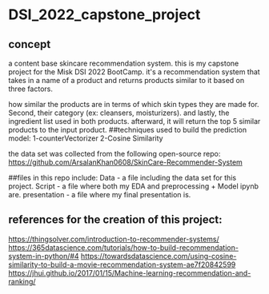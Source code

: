 # DSI_2022_capstone_project
## concept 
a content base skincare recommendation system.
this is my capstone project for the Misk DSI 2022 BootCamp. 
it's a recommendation system that takes in a name of a product and returns products similar to it based on three factors.

how similar the products are in terms of which skin types they are made for. Second, their category (ex: cleansers, moisturizers). and lastly, the ingredient list used in both products. 
afterward, it will return the top 5 similar products to the input product.
##techniques used to build the prediction model:
1-counterVectorizer
2-Cosine Similarity

the data set was collected from the following open-source repo: https://github.com/ArsalanKhan0608/SkinCare-Recommender-System

##files in this repo include:
Data - a file including the data set for this project.
Script - a file where both my EDA and preprocessing + Model ipynb are.
presentation - a file where my final presentation is.

## references for the creation of this project:

https://thingsolver.com/introduction-to-recommender-systems/
https://365datascience.com/tutorials/how-to-build-recommendation-system-in-python/#4
https://towardsdatascience.com/using-cosine-similarity-to-build-a-movie-recommendation-system-ae7f20842599
https://jhui.github.io/2017/01/15/Machine-learning-recommendation-and-ranking/
